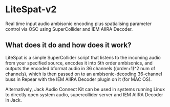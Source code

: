 # LiteSpat-v2
Real time input audio ambisonic encoding plus spatialising parameter control via OSC using SuperCollider and IEM AIIRA Decoder. 

## What does it do and how does it work? 

LiteSpat is a simple SuperCollider script that listens to the incoming audio from your specified source, encodes it into 5th order ambisonics, and outputs the encoded bformat audio in 36 channels ((order+1)^2 num of channels), which is then passed on to an ambisonic-decoding 36-channel buss in Repear with the IEM AIIRA Decoder plugin on it (for MAC OS). 

Alternatively, Jack Audio Connect Kit can be used in systems running Linux to directly open system audio, supercollider server and IEM AIIRA Decoder in Jack. 

